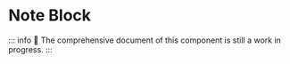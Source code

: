 # Note Block

::: info
🚧 The comprehensive document of this component is still a work in progress.
:::
